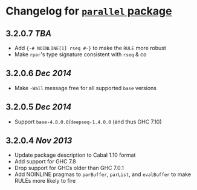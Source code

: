 # Changelog for [`parallel` package](http://hackage.haskell.org/package/parallel)

## 3.2.0.7  *TBA*

  - Add `{-# NOINLINE[1] rseq #-}` to make the `RULE` more robust
  - Make `rpar`'s type signature consistent with `rseq` & co

## 3.2.0.6  *Dec 2014*

  - Make `-Wall` message free for all supported `base` versions

## 3.2.0.5  *Dec 2014*

  - Support `base-4.8.0.0`/`deepseq-1.4.0.0` (and thus GHC 7.10)

## 3.2.0.4  *Nov 2013*

  * Update package description to Cabal 1.10 format
  * Add support for GHC 7.8
  * Drop support for GHCs older than GHC 7.0.1
  * Add NOINLINE pragmas to `parBuffer`, `parList`, and `evalBuffer`
    to make RULEs more likely to fire
